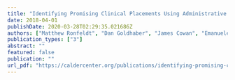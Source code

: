 ```yaml
---
title: "Identifying Promising Clinical Placements Using Administrative Data: Preliminary Results from ISTI Placement Initiative Pilot"
date: 2018-04-01
publishDate: 2020-03-28T02:29:35.021686Z
authors: ["Matthew Ronfeldt", "Dan Goldhaber", "James Cowan", "Emanuele Bardelli", "Joy Johnson", "Christopher Daniel Tien"]
publication_types: ["3"]
abstract: ""
featured: false
publication: ""
url_pdf: "https://caldercenter.org/publications/identifying-promising-clinical-placements-using-administrative-data-preliminary-results"
---
```


